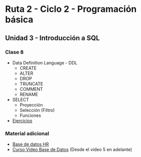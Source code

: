 # Ruta 2 - Ciclo 2 - Programación básica

## Unidad 3 - Introducción a SQL
### Clase 8
* Data Definition Language - DDL
  * CREATE
  * ALTER
  * DROP
  * TRUNCATE
  * COMMENT
  * RENAME
* SELECT
  * Proyección
  * Selección (Filtro)
  * Funciones
* [Ejercicios](ejercicios.md)

### Material adicional
* [Base de datos HR](assets/hr.db)
* [Curso Video Base de Datos](https://www.youtube.com/embed/videoseries?list=PLs1sXiNvW4OyJCZs5WR3OjPZTlIqNcvQi) (Desde el video 5 en adelante)